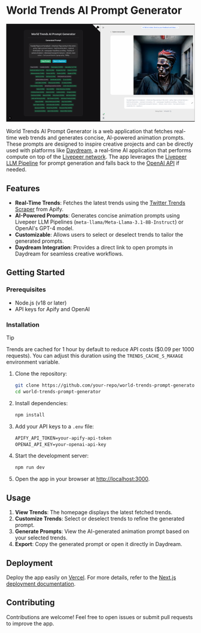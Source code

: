 # World Trends AI Prompt Generator

[![Application Banner](public/app_banner.png)](https://world-trends-ai-prompts.rickstaa.dev/)

World Trends AI Prompt Generator is a web application that fetches real-time web trends and generates concise, AI-powered animation prompts. These prompts are designed to inspire creative projects and can be directly used with platforms like [Daydream](https://daydream.live), a real-time AI application that performs compute on top of the [Livepeer network](https://livepeer.org). The app leverages the [Livepeer LLM Pipeline](https://docs.livepeer.org/ai/pipelines/llm) for prompt generation and falls back to the [OpenAI API](https://openai.com/api/) if needed.

## Features

- **Real-Time Trends**: Fetches the latest trends using the [Twitter Trends Scraper](https://apify.com/karamelo/twitter-trends-scraper) from Apify.
- **AI-Powered Prompts**: Generates concise animation prompts using Livepeer LLM Pipelines (`meta-llama/Meta-Llama-3.1-8B-Instruct`) or OpenAI's GPT-4 model.
- **Customizable**: Allows users to select or deselect trends to tailor the generated prompts.
- **Daydream Integration**: Provides a direct link to open prompts in Daydream for seamless creative workflows.

## Getting Started

### Prerequisites

- Node.js (v18 or later)
- API keys for Apify and OpenAI

### Installation

> [!TIP]
> Trends are cached for 1 hour by default to reduce API costs ($0.09 per 1000 requests). You can adjust this duration using the `TRENDS_CACHE_S_MAXAGE` environment variable.

1. Clone the repository:

   ```bash
   git clone https://github.com/your-repo/world-trends-prompt-generator.git
   cd world-trends-prompt-generator
   ```

2. Install dependencies:

   ```bash
   npm install
   ```

3. Add your API keys to a `.env` file:

   ```txt
   APIFY_API_TOKEN=your-apify-api-token
   OPENAI_API_KEY=your-openai-api-key
   ```

4. Start the development server:

   ```bash
   npm run dev
   ```

5. Open the app in your browser at [http://localhost:3000](http://localhost:3000).

## Usage

1. **View Trends**: The homepage displays the latest fetched trends.
2. **Customize Trends**: Select or deselect trends to refine the generated prompt.
3. **Generate Prompts**: View the AI-generated animation prompt based on your selected trends.
4. **Export**: Copy the generated prompt or open it directly in Daydream.

## Deployment

Deploy the app easily on [Vercel](https://vercel.com). For more details, refer to the [Next.js deployment documentation](https://nextjs.org/docs/app/building-your-application/deploying).

## Contributing

Contributions are welcome! Feel free to open issues or submit pull requests to improve the app.
